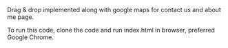 Drag & drop implemented along with google maps for contact us and about me page. 

To run this code, clone the code and run index.html in browser, preferred Google Chrome.